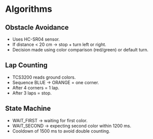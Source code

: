 # Algorithms

## Obstacle Avoidance
- Uses HC-SR04 sensor.
- If distance < 20 cm → stop + turn left or right.
- Decision made using color comparison (red/green) or default turn.

## Lap Counting
- TCS3200 reads ground colors.
- Sequence BLUE → ORANGE = one corner.
- After 4 corners = 1 lap.
- After 3 laps = stop.

## State Machine
- WAIT_FIRST → waiting for first color.
- WAIT_SECOND → expecting second color within 1200 ms.
- Cooldown of 1500 ms to avoid double counting.
